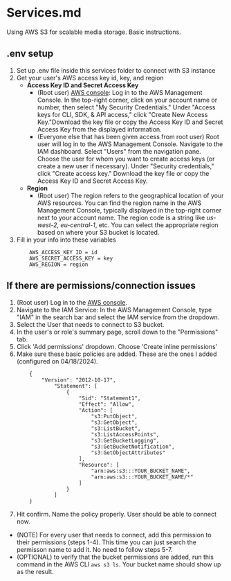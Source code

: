 # Services.md
Using AWS S3 for scalable media storage. Basic instructions.

## .env setup
1. Set up .env file inside this services folder to connect with S3 instance 
2. Get your user's AWS access key id, key, and region
    * **Access Key ID and Secret Access Key**
        * (Root user) [AWS console](https://aws.amazon.com/console/): Log in to the AWS Management Console. In the top-right corner, click on your account name or number, then select "My Security Credentials." Under "Access keys for CLI, SDK, & API access," click "Create New Access Key."Download the key file or copy the Access Key ID and Secret Access Key from the displayed information.
        * (Everyone else that has been given access from root user) Root user will log in to the AWS Management Console. Navigate to the IAM dashboard. Select "Users" from the navigation pane. Choose the user for whom you want to create access keys (or create a new user if necessary). Under "Security credentials," click "Create access key." Download the key file or copy the Access Key ID and Secret Access Key.
    * **Region**
        * (Root user) The region refers to the geographical location of your AWS resources. You can find the region name in the AWS Management Console, typically displayed in the top-right corner next to your account name. The region code is a string like *us-west-2, eu-central-1*, etc. You can select the appropriate region based on where your S3 bucket is located.
3. Fill in your info into these variables
    ```
        AWS_ACCESS_KEY_ID = id
        AWS_SECRET_ACCESS_KEY = key
        AWS_REGION = region
    ```

## If there are permissions/connection issues 
1. (Root user) Log in to the [AWS console](https://aws.amazon.com/console/).
2. Navigate to the IAM Service: In the AWS Management Console, type "IAM" in the search bar and select the IAM service from the dropdown.
3. Select the User that needs to connect to S3 bucket. 
4. In the user's or role's summary page, scroll down to the "Permissions" tab. 
5. Click 'Add permissions' dropdown. Choose 'Create inline permissions'
6. Make sure these basic policies are added. These are the ones I added (configured on 04/18/2024).
    ```
        {
            "Version": "2012-10-17",
                "Statement": [
                    {
                        "Sid": "Statement1",
                        "Effect": "Allow",
                        "Action": [
                            "s3:PutObject",
                            "s3:GetObject",
                            "s3:ListBucket",
                            "s3:ListAccessPoints",
                            "s3:GetBucketLogging",
                            "s3:GetBucketNotification",
                            "s3:GetObjectAttributes"
                        ],
                        "Resource": [
                            "arn:aws:s3:::YOUR_BUCKET_NAME",
                            "arn:aws:s3:::YOUR_BUCKET_NAME/*"
                        ]
                    }
                ]
        }
    ```
7. Hit confirm. Name the policy properly. User should be able to connect now. 

* (NOTE) For every user that needs to connect, add this permission to their permissions (steps 1-4).  This time you can just search the permisson name to add it. No need to follow steps 5-7.
* (OPTIONAL) to verify that the bucket permissions are added, run this command in the AWS CLI ```aws s3 ls```. Your bucket name should show up as the result. 